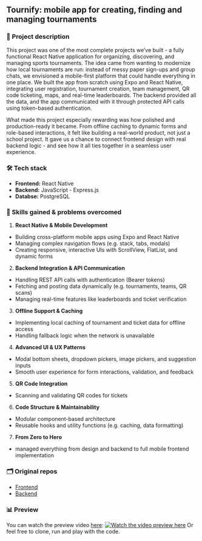## Tournify: mobile app for creating, finding and managing tournaments

### 📝 Project description
This project was one of the most complete projects we’ve built - a fully functional React Native application for organizing, discovering, and managing sports tournaments. The idea came from wanting to modernize how local tournaments are run: instead of messy paper sign-ups and group chats, we envisioned a mobile-first platform that could handle everything in one place.
We built the app from scratch using Expo and React Native, integrating user registration, tournament creation, team management, QR code ticketing, maps, and real-time leaderboards. The backend provided all the data, and the app communicated with it through protected API calls using token-based authentication.

What made this project especially rewarding was how polished and production-ready it became. From offline caching to dynamic forms and role-based interactions, it felt like building a real-world product, not just a school project. It gave us a chance to connect frontend design with real backend logic - and see how it all ties together in a seamless user experience.

### 🛠️ Tech stack
- **Frontend:** React Native
- **Backend:** JavaScript - Express.js
- **Databse:** PostgreSQL

### 🌱 Skills gained & problems overcomed
1. **React Native & Mobile Development**
- Building cross-platform mobile apps using Expo and React Native
- Managing complex navigation flows (e.g. stack, tabs, modals)
- Creating responsive, interactive UIs with ScrollView, FlatList, and dynamic forms
2. **Backend Integration & API Communication**
- Handling REST API calls with authentication (Bearer tokens)
- Fetching and posting data dynamically (e.g. tournaments, teams, QR scans)
- Managing real-time features like leaderboards and ticket verification
3. **Offline Support & Caching**
- Implementing local caching of tournament and ticket data for offline access
- Handling fallback logic when the network is unavailable
4. **Advanced UI & UX Patterns**
- Modal bottom sheets, dropdown pickers, image pickers, and suggestion inputs
- Smooth user experience for form interactions, validation, and feedback
5. **QR Code Integration**
- Scanning and validating QR codes for tickets
6. **Code Structure & Maintainability**
- Modular component-based architecture
- Reusable hooks and utility functions (e.g. caching, data formatting)
7. **From Zero to Hero**
- managed everything from design and backend to full mobile frontend implementation

### 🗂️ Original repos
- [Frontend ](https://github.com/zdenkokanos/Tournify-fe)
- [Backend](https://github.com/zdenkokanos/Tournify-be)

### 📊 Preview
You can watch the preview video [here](https://youtube.com/shorts/F_gXsmhP8Rc):
[![Watch the video preview here](https://img.youtube.com/vi/F_gXsmhP8Rc/0.jpg)](https://www.youtube.com/watch?v=F_gXsmhP8Rc)
Or feel free to clone, run and play with the code. 